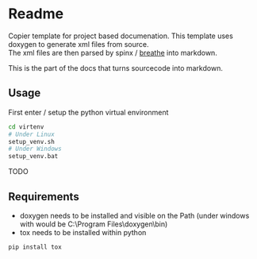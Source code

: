 # Readme

Copier template for project based documenation.
This template uses doxygen to generate xml files from source.  
The xml files are then parsed by spinx / [breathe](https://breathe.readthedocs.io/en/latest/) into markdown.  

This is the part of the docs that turns sourcecode into markdown.

## Usage

First enter / setup the python virtual environment
```sh
cd virtenv
# Under Linux
setup_venv.sh
# Under Windows
setup_venv.bat
```

TODO

## Requirements

  * doxygen needs to be installed and visible on the Path
    (under windows with would be C:\Program Files\doxygen\bin)
  * tox needs to be installed within python

```sh
pip install tox
```
